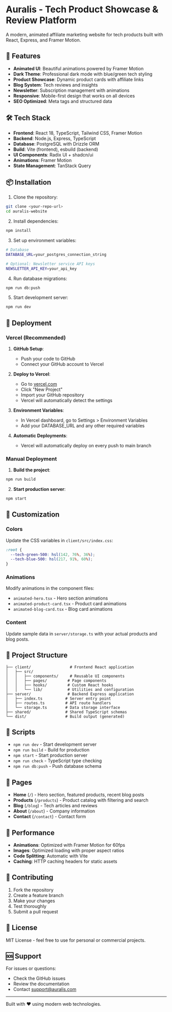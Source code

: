 # Auralis - Tech Product Showcase & Review Platform

A modern, animated affiliate marketing website for tech products built with React, Express, and Framer Motion.

## 🚀 Features

- **Animated UI**: Beautiful animations powered by Framer Motion
- **Dark Theme**: Professional dark mode with blue/green tech styling
- **Product Showcase**: Dynamic product cards with affiliate links
- **Blog System**: Tech reviews and insights
- **Newsletter**: Subscription management with animations
- **Responsive**: Mobile-first design that works on all devices
- **SEO Optimized**: Meta tags and structured data

## 🛠️ Tech Stack

- **Frontend**: React 18, TypeScript, Tailwind CSS, Framer Motion
- **Backend**: Node.js, Express, TypeScript
- **Database**: PostgreSQL with Drizzle ORM
- **Build**: Vite (frontend), esbuild (backend)
- **UI Components**: Radix UI + shadcn/ui
- **Animations**: Framer Motion
- **State Management**: TanStack Query

## 📦 Installation

1. Clone the repository:
```bash
git clone <your-repo-url>
cd auralis-website
```

2. Install dependencies:
```bash
npm install
```

3. Set up environment variables:
```bash
# Database
DATABASE_URL=your_postgres_connection_string

# Optional: Newsletter service API keys
NEWSLETTER_API_KEY=your_api_key
```

4. Run database migrations:
```bash
npm run db:push
```

5. Start development server:
```bash
npm run dev
```

## 🚀 Deployment

### Vercel (Recommended)

1. **GitHub Setup**:
   - Push your code to GitHub
   - Connect your GitHub account to Vercel

2. **Deploy to Vercel**:
   - Go to [vercel.com](https://vercel.com)
   - Click "New Project"
   - Import your GitHub repository
   - Vercel will automatically detect the settings

3. **Environment Variables**:
   - In Vercel dashboard, go to Settings > Environment Variables
   - Add your DATABASE_URL and any other required variables

4. **Automatic Deployments**:
   - Vercel will automatically deploy on every push to main branch

### Manual Deployment

1. **Build the project**:
```bash
npm run build
```

2. **Start production server**:
```bash
npm start
```

## 🎨 Customization

### Colors
Update the CSS variables in `client/src/index.css`:
```css
:root {
  --tech-green-500: hsl(142, 76%, 36%);
  --tech-blue-500: hsl(217, 91%, 60%);
}
```

### Animations
Modify animations in the component files:
- `animated-hero.tsx` - Hero section animations
- `animated-product-card.tsx` - Product card animations
- `animated-blog-card.tsx` - Blog card animations

### Content
Update sample data in `server/storage.ts` with your actual products and blog posts.

## 📁 Project Structure

```
├── client/                 # Frontend React application
│   ├── src/
│   │   ├── components/     # Reusable UI components
│   │   ├── pages/         # Page components
│   │   ├── hooks/         # Custom React hooks
│   │   └── lib/           # Utilities and configuration
├── server/                # Backend Express application
│   ├── index.ts          # Server entry point
│   ├── routes.ts         # API route handlers
│   └── storage.ts        # Data storage interface
├── shared/               # Shared TypeScript schemas
└── dist/                 # Build output (generated)
```

## 🔧 Scripts

- `npm run dev` - Start development server
- `npm run build` - Build for production
- `npm start` - Start production server
- `npm run check` - TypeScript type checking
- `npm run db:push` - Push database schema

## 📱 Pages

- **Home** (`/`) - Hero section, featured products, recent blog posts
- **Products** (`/products`) - Product catalog with filtering and search
- **Blog** (`/blog`) - Tech articles and reviews
- **About** (`/about`) - Company information
- **Contact** (`/contact`) - Contact form

## 🎯 Performance

- **Animations**: Optimized with Framer Motion for 60fps
- **Images**: Optimized loading with proper aspect ratios
- **Code Splitting**: Automatic with Vite
- **Caching**: HTTP caching headers for static assets

## 🤝 Contributing

1. Fork the repository
2. Create a feature branch
3. Make your changes
4. Test thoroughly
5. Submit a pull request

## 📄 License

MIT License - feel free to use for personal or commercial projects.

## 🆘 Support

For issues or questions:
- Check the GitHub issues
- Review the documentation
- Contact support@auralis.com

---

Built with ❤️ using modern web technologies.